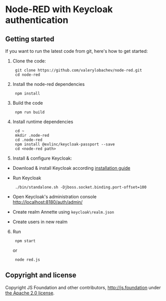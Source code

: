 # Node-RED with Keycloak authentication



## Getting started

If you want to run the latest code from git, here's how to get started:

1. Clone the code:

        git clone https://github.com/valerylobachev/node-red.git
        cd node-red

2. Install the node-red dependencies

        npm install

3. Build the code

        npm run build

4. Install runtime dependencies
        
        cd ~
        mkdir .node-red
        cd .node-red
        npm install @exlinc/keycloak-passport --save
        cd <node-red path>
        
5. Install & configure Keycloak:  

 * Download & install Keycloak according [installation guide](https://www.keycloak.org/docs/latest/server_installation/index.html) 
 * Run Keycloak
        
        ./bin/standalone.sh -Djboss.socket.binding.port-offset=100
   
 * Open Keycloak's administration console [http://localhost:8180/auth/admin/](http://localhost:8180/auth/admin/)       
 * Create realm Annette using `keycloak\realm.json`
 * Create users in new realm
 
6. Run

        npm start
   or

        node red.js



## Copyright and license

Copyright JS Foundation and other contributors, http://js.foundation under [the Apache 2.0 license](LICENSE).
